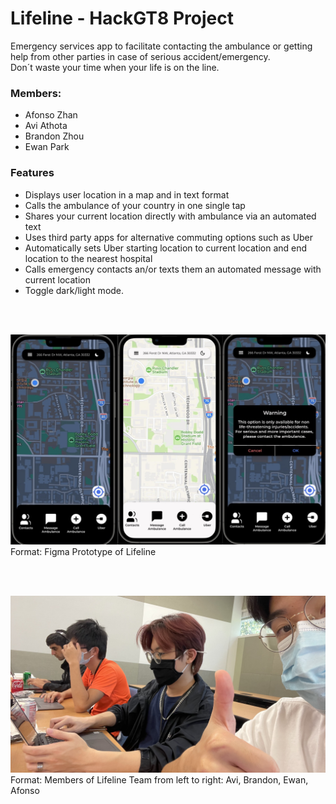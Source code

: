 # Lifeline - HackGT8 Project  
Emergency services app to facilitate contacting the ambulance or getting help from other parties in case of serious accident/emergency.  
Don´t waste your time when your life is on the line.

### Members:  
* Afonso Zhan  
* Avi Athota  
* Brandon Zhou  
* Ewan Park  

### Features
* Displays user location in a map and in text format
* Calls the ambulance of your country in one single tap
* Shares your current location directly with ambulance via an automated text
* Uses third party apps for alternative commuting options such as Uber
* Automatically sets Uber starting location to current location and end location to the nearest hospital
* Calls emergency contacts an/or texts them an automated message with current location
* Toggle dark/light mode. 

<br/><br/>
  

![Prototype](/images/figma_prototype.jpg)
Format: Figma Prototype of Lifeline  
  
<br/><br/>  

![Member](/images/members.jpg)
Format: Members of Lifeline Team from left to right: Avi, Brandon, Ewan, Afonso

